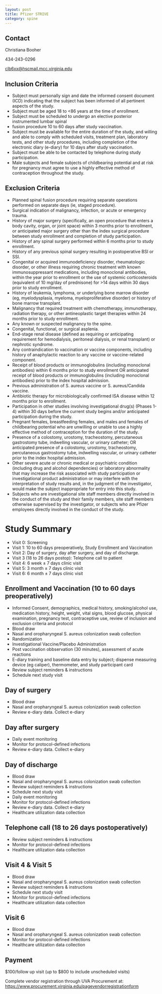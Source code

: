 ```yaml
---
layout: post
title: Pfizer STRIVE
category: spine
---
```


## Contact

Christiana Booher

434-243-0296

clb6xx@hscmail.mcc.virginia.edu

## Inclusion Criteria

-	Subject must personally sign and date the informed consent document (ICD) indicating that the subject has been informed of all pertinent aspects of the study.
-	Subject must be aged 18 to <86 years at the time of enrollment. 
-	Subject must be scheduled to undergo an elective posterior instrumented lumbar spinal
-	fusion procedure 10 to 60 days after study vaccination.
-	Subject must be available for the entire duration of the study, and willing and able to comply with scheduled visits, treatment plan, laboratory tests, and other study procedures, including completion of the electronic diary (e-diary) for 10 days after study vaccination.
-	Subject must be able to be contacted by telephone during study participation.
-	Male subjects and female subjects of childbearing potential and at risk for pregnancy must agree to use a highly effective method of contraception throughout the study.

## Exclusion Criteria

-	Planned spinal fusion procedure requiring separate operations performed on separate days (ie, staged procedure).
-	Surgical indication of malignancy, infection, or acute or emergency trauma.
-	History of major surgery (specifically, an open procedure that enters a body cavity, organ, or joint space) within 3 months prior to enrollment, or anticipated major surgery other than the index surgical procedure between study enrollment and completion of study participation.
-	History of any spinal surgery performed within 6 months prior to study enrollment.
-	History of any previous spinal surgery resulting in postoperative BSI or SSI.
-	Congenital or acquired immunodeficiency disorder, rheumatologic disorder, or other illness requiring chronic treatment with known immunosuppressant medications, including monoclonal antibodies, within the year prior to enrollment or the use of systemic corticosteroids (equivalent of 10 mg/day of prednisone) for >14 days within 30 days prior to study enrollment.
-	History of leukemia, lymphoma, or underlying bone marrow disorder (eg, myelodysplasia, myeloma, myeloproliferative disorder) or history of bone marrow transplant.
-	Malignancy that required treatment with chemotherapy, immunotherapy, radiation therapy, or other antineoplastic target therapies within 24 months prior to study enrollment.
-	Any known or suspected malignancy to the spine.
-	Congenital, functional, or surgical asplenia.
-	End-stage renal disease (defined as requiring or anticipating requirement for hemodialysis, peritoneal dialysis, or renal transplant) or nephrotic syndrome.
-	Any contraindication to vaccination or vaccine components, including history of anaphylactic reaction to any vaccine or vaccine-related component.
-	Receipt of blood products or immunoglobulins (including monoclonal antibodies) within 6 months prior to study enrollment OR anticipated receipt of blood products or immunoglobulins (including monoclonal antibodies) prior to the index hospital admission.
-	Previous administration of S. aureus vaccine or S. aureus/Candida vaccine.
-	Antibiotic therapy for microbiologically confirmed ISA disease within 12 months prior to enrollment.
-	Participation in other studies involving investigational drug(s) (Phases 1-4) within 30 days before the current study begins and/or anticipated participation during the study.
-	Pregnant females, breastfeeding females, and males and females of childbearing potential who are unwilling or unable to use a highly effective method of contraception for the duration of the study.
-	Presence of a colostomy, urostomy, tracheostomy, percutaneous gastrostomy tube, indwelling vascular, or urinary catheter; OR anticipated presence of a colostomy, urostomy, tracheostomy, percutaneous gastrostomy tube, indwelling vascular, or urinary catheter prior to the index hospital admission.
-	Other severe acute or chronic medical or psychiatric condition (including drug and alcohol dependencies) or laboratory abnormality that may increase the risk associated with study participation or investigational product administration or may interfere with the interpretation of study results and, in the judgment of the investigator, would make the subject inappropriate for entry into this study.
-	Subjects who are investigational site staff members directly involved in the conduct of the study and their family members, site staff members otherwise supervised by the investigator, or subjects who are Pfizer employees directly involved in the conduct of the study.

# Study Summary

-	Visit 0: Screening
-	Visit 1: 10 to 60 days preoperatively, Study Enrollment and Vaccination 
-	Visit 2: Day of surgery, day after surgery, and day of discharge.  
-	Visit 3 (18 to 26 days postop): Telephone call to patient
- Visit 4: 6 week ± 7 days clinic visit 
-	Visit 5: 3 month ± 7 days clinic visit
-	Visit 6: 6 month ± 7 days clinic visit

## Enrollment and Vaccination (10 to 60 days preoperatively)

- Informed Consent, demographics, medical history, smoking/alcohol use, medication history, height, weight, vital signs, blood glucose, physical examination, pregnancy test, contraceptive use, review of inclusion and exclusion criteria and protocol
- Blood draw
- Nasal and oropharyngeal S. aureus colonization swab collection
- Randomization
- Investigational Vaccine/Placebo Administration
- Post vaccination obbservation (30 minutes), assessment of acute reactions
- E-diary training and baseline data entry by subject; dispense measuring device (eg caliper), thermometer, and study participant card
- Review subject reminders & instructions
- Schedule next study visit

## Day of surgery

- Blood draw
- Nasal and oropharyngeal S. aureus colonization swab collection
- Review e-diary data. Collect e-diary

## Day after surgery

- Daily event monitoring
- Monitor for protocol-defined infections
- Review e-diary data. Collect e-diary

## Day of discharge

- Blood draw
- Nasal and oropharyngeal S. aureus colonization swab collection
- Review subject reminders & instructions
- Schedule next study visit
- Daily event monitoring
- Monitor for protocol-defined infections
- Review e-diary data. Collect e-diary
- Healthcare utilization data collection

## Telephone call (18 to 26 days postoperatively)

- Review subject reminders & instructions
- Monitor for protocol-defined infections
- Healthcare utilization data collection

## Visit 4 & Visit 5

- Blood draw
- Nasal and oropharyngeal S. aureus colonization swab collection
- Review subject reminders & instructions
- Schedule next study visit
- Monitor for protocol-defined infections
- Healthcare utilization data collection

## Visit 6

- Blood draw
- Nasal and oropharyngeal S. aureus colonization swab collection
- Monitor for protocol-defined infections
- Healthcare utilization data collection

## Payment

$100/follow up visit (up to $800 to include unscheduled visits)

Complete vendor registration through UVA Procurement at: https://www.procurement.virginia.edu/pagevendorregistrationform
